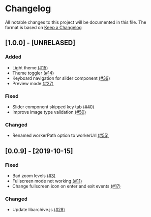 # Changelog

All notable changes to this project will be documented in this file. The format is based on [Keep a Changelog](https://keepachangelog.com/en/1.0.0/)

## [1.0.0] - [UNRELASED]

### Added

- Light theme [(#15)](https://github.com/btzr-io/Villain/issues/15)
- Theme toggler [(#14)](https://github.com/btzr-io/Villain/issues/14)
- Keyboard navigation for slider component [(#39)](https://github.com/btzr-io/Villain/issues/39)
- Preview mode [(#27)](https://github.com/btzr-io/Villain/issues/39)

### Fixed

- Slider component skipped key tab [(#40)](https://github.com/btzr-io/Villain/issues/40)
- Improve image type validation [(#50)](https://github.com/btzr-io/Villain/issues/50)

### Changed

- Renamed workerPath option to workerUrl [(#55)](https://github.com/btzr-io/Villain/issues/55)

## [0.0.9] - [2019-10-15]

### Fixed

- Bad zoom levels [(#3)](https://github.com/btzr-io/Villain/issues/3)
- Fullscreen mode not working [(#11)](https://github.com/btzr-io/Villain/issues/11)
- Change fullscreen icon on enter and exit events [(#17)](https://github.com/btzr-io/Villain/issues/17)

### Changed

- Update libarchive.js [(#28)](https://github.com/btzr-io/Villain/issues/28)

